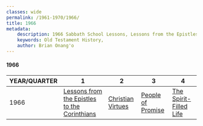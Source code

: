 ```yaml
---
classes: wide
permalink: /1961-1970/1966/
title: 1966
metadata:
    description: 1966 Sabbath School Lessons, Lessons from the Epistles to the Corinthians, Christian Virtues, People of Promise, The Spirit-Filled Life
    keywords: Old Testament History,
    author: Brian Onang'o
---
```


#### 1966

YEAR/QUARTER |   1  | 2| 3| 4
-------------|------------|---|--|---
1966   |  [Lessons from the Epistles to the Corinthians](/1961-1970/1966/quarter1) | [Christian Virtues](/1961-1970/1966/quarter2) | [People of Promise](/1961-1970/1966/quarter3) | [The Spirit-Filled Life](/1961-1970/1966/quarter4) |
 